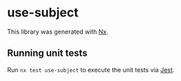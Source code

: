 # use-subject

This library was generated with [Nx](https://nx.dev).

## Running unit tests

Run `nx test use-subject` to execute the unit tests via [Jest](https://jestjs.io).

